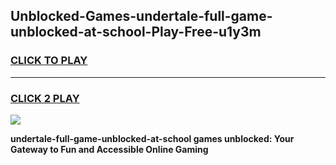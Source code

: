 
## Unblocked-Games-undertale-full-game-unblocked-at-school-Play-Free-u1y3m
<h3>
<a href="https://premium76.site?title=undertale-full-game-unblocked-at-school&ref=23A">CLICK TO PLAY</a></h3>
<hr>

<h3>
<a href="https://premium76.site?title=undertale-full-game-unblocked-at-school&ref=23A">CLICK 2 PLAY</a>
  
</h3>

<a href="https://premium76.site?title=undertale-full-game-unblocked-at-school&ref=23A"><img src="https://clearcache.store/games.png"></a>


**undertale-full-game-unblocked-at-school games unblocked: Your Gateway to Fun and Accessible Online Gaming**
